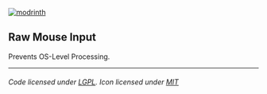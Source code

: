 [![modrinth](https://cdn.jsdelivr.net/npm/@intergrav/devins-badges@3/assets/cozy/available/modrinth_vector.svg)](https://modrinth.com/mod/rawinput/versions)

## Raw Mouse Input
Prevents OS-Level Processing.

---

###### Code licensed under [LGPL](LICENSE). Icon licensed under [MIT](https://lucide.dev/license)
